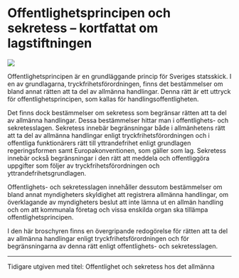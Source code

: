 # Offentlighetsprincipen och sekretess – kortfattat om lagstiftningen

![](/contentassets/243fe724fd9a41218886261ff999fc2a/oos-omslag.jpg?width=150&quality=85)

Offentlighetsprincipen är en grundläggande princip för Sveriges statsskick. I en av grundlagarna, tryckfrihetsförordningen, finns det bestämmelser om bland annat rätten att ta del av allmänna handlingar. Denna rätt är ett uttryck för offentlighetsprincipen, som kallas för handlingsoffentligheten.

Det finns dock bestämmelser om sekretess som begränsar rätten att ta del av allmänna handlingar. Dessa bestämmelser hittar man i offentlighets- och sekretesslagen. Sekretess innebär begränsningar både i allmänhetens rätt att ta del av allmänna handlingar enligt tryckfrihetsförordningen och i offentliga funktionärers rätt till yttrandefrihet enligt grundlagen regeringsformen samt Europakonventionen, som gäller som lag. Sekretess innebär också begränsningar i den rätt att meddela och offentliggöra uppgifter som följer av tryckfrihetsförordningen och yttrandefrihetsgrundlagen.

Offentlighets- och sekretesslagen innehåller dessutom bestämmelser om bland annat myndigheters skyldighet att registrera allmänna handlingar, om överklagande av myndigheters beslut att inte lämna ut en allmän handling och om att kommunala företag och vissa enskilda organ ska tillämpa offentlighetsprincipen.

I den här broschyren finns en övergripande redogörelse för rätten att ta del av allmänna handlingar enligt tryckfrihetsförordningen och för begränsningarna av denna rätt enligt offentlighets- och sekretesslagen.



---------------------

Tidigare utgiven med titel: Offentlighet och sekretess hos det allmänna
